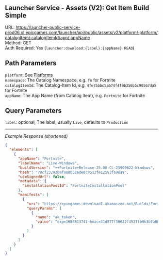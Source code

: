 ## Launcher Service - Assets (V2): Get Item Build Simple

URL: https://launcher-public-service-prod06.ol.epicgames.com/launcher/api/public/assets/v2/platform/:platform/catalogItem/:catalogItemId/app/:appName \
Method: GET \
Auth Required: Yes (`launcher:download:{label}:{appName} READ`)

## Path Parameters

`platform`: See [Platforms](../../README.md#data) <br/>
`namespace`: The Catalog Namespace, e.g. `fn` for Fortnite <br/>
`catalogItemId`: The Catalog-Item Id, e.g. `4fe75bbc5a674f4f9b356b5c90567da5` for Fortnite <br/>
`appName`: The App Name (from Catalog Item), e.g. `Fortnite` for Fortnite

## Query Parameters

`label`: optional, The label, usually `Live`, defaults to `Production`

---

_Example Response (shortened)_

```json
{
  "elements": [
    {
      "appName": "Fortnite",
      "labelName": "Live-Windows",
      "buildVersion": "++Fortnite+Release-25.00-CL-25909622-Windows",
      "hash": "78cf23202befa88d526de0c8513fe12593f698a9",
      "useSignedUrl": false,
      "metadata": {
        "installationPoolId": "FortniteInstallationPool"
      },
      "manifests": [
        {
          "uri": "https://epicgames-download1.akamaized.net/Builds/Fortnite/CloudDir/aR-p-XE-qiz2uidz3k636UNRwJ-eyg.manifest",
          "queryParams": [
            {
              "name": "ak_token",
              "value": "exp=1686513741~hmac=41d877f36622f4527fb9b3b7a8baaa6fef95ee7cb68650964c2b5db7cd9aab15"
            }
          ]
        }
      ]
    }
  ]
}
```
